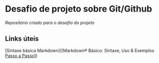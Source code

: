 # Desafio de projeto sobre Git/Github

###### Repositório criado para o desafio do projeto



## Links úteis

[Sintaxe básica Markdown]([Markdown® Básico: Sintaxe, Uso & Exemplos [Passo a Passo\]](https://markdown.net.br/sintaxe-basica/))











